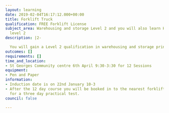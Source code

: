 ```yaml
---
layout: learning
date: 2019-02-04T16:17:12.000+00:00
title: Forklift Truck
qualification: FREE Forklift License
subject_area: Warehousing and storage Level 2 and you will also learn Health and safety
  level 2
description: |2-

  You will gain a Level 2 qualification in warehousing and storage principals
outcomes: []
requirements: []
time_and_location:
- St Georges Community centre 6th April 9:30-3:30 for 12 Sessions
equipment:
- Pen and Paper
information:
- Induction date is on 22nd January 10-3
- After the 12 day course you will be booked in to the nearest forklift truck centre
  for a three day practical test.
council: false

---
```

